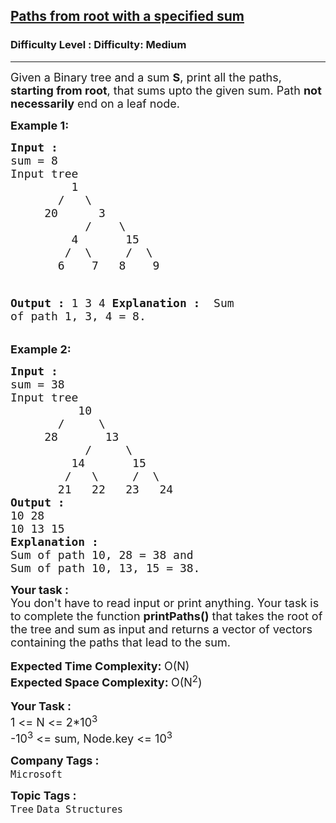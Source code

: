 <h2><a href="https://www.geeksforgeeks.org/problems/paths-from-root-with-a-specified-sum/1">Paths from root with a specified sum</a></h2><h3>Difficulty Level : Difficulty: Medium</h3><hr><div class="problems_problem_content__Xm_eO"><p><span style="font-size: 18px;">Given a Binary tree and a sum&nbsp;<strong>S</strong>, print all the paths, <strong>starting from root</strong>, that sums upto the given sum. Path <strong>not necessarily</strong>&nbsp;end on a leaf node.</span></p>
<p><strong><span style="font-size: 18px;">Example 1:</span></strong></p>
<pre><span style="font-size: 18px;"><strong>Input : </strong>
sum = 8
Input tree
         1
       /   \
     20      3
           /    \
         4       15   
        /  \     /  \
       6    7   8    9      

<strong>Output :</strong>
1 3 4
<strong>Explanation : </strong>
Sum of path 1, 3, 4 = 8.</span></pre>
<p><strong><span style="font-size: 18px;">Example 2:</span></strong></p>
<pre><span style="font-size: 18px;"><strong>Input : </strong>
sum = 38<br>Input tree
          10
       /     \
     28       13
           /     \
         14       15
        /   \     /  \
       21   22   23   24
<strong>Output :</strong>
10 28
10 13 15  
<strong>Explanation :</strong>
Sum of path 10, 28 = 38 and
Sum of path 10, 13, 15 = 38.</span></pre>
<div><strong><span style="font-size: 18px;">Your task :</span></strong></div>
<div><span style="font-size: 18px;">You don't have to read input or print anything. Your task is to complete the function <strong>printPaths()</strong> that takes the root of the tree and sum as input and returns a vector of vectors containing the paths that lead to the sum.</span></div>
<div>&nbsp;</div>
<div><strong><span style="font-size: 18px;">Expected Time Complexity: </span></strong><span style="font-size: 18px;">O(N)</span></div>
<div><strong><span style="font-size: 18px;">Expected Space Complexity: </span></strong><span style="font-size: 18px;">O(N<sup>2</sup>)</span></div>
<div>&nbsp;</div>
<div><strong><span style="font-size: 18px;">Your Task :</span></strong></div>
<div><span style="font-size: 18px;">1 &lt;= N &lt;= 2*10<sup>3</sup></span></div>
<div><span style="font-size: 18px;">-10<sup>3</sup>&nbsp;&lt;= sum, Node.key &lt;= 10<sup>3</sup></span></div></div><p><span style=font-size:18px><strong>Company Tags : </strong><br><code>Microsoft</code>&nbsp;<br><p><span style=font-size:18px><strong>Topic Tags : </strong><br><code>Tree</code>&nbsp;<code>Data Structures</code>&nbsp;
